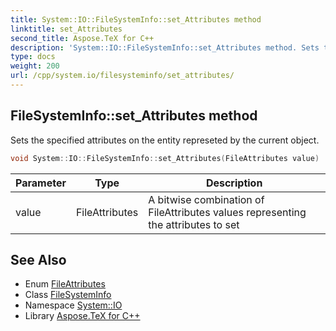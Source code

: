 ```yaml
---
title: System::IO::FileSystemInfo::set_Attributes method
linktitle: set_Attributes
second_title: Aspose.TeX for C++
description: 'System::IO::FileSystemInfo::set_Attributes method. Sets the specified attributes on the entity represeted by the current object in C++.'
type: docs
weight: 200
url: /cpp/system.io/filesysteminfo/set_attributes/
---
```

## FileSystemInfo::set_Attributes method


Sets the specified attributes on the entity represeted by the current object.

```cpp
void System::IO::FileSystemInfo::set_Attributes(FileAttributes value)
```


| Parameter | Type | Description |
| --- | --- | --- |
| value | FileAttributes | A bitwise combination of FileAttributes values representing the attributes to set |

## See Also

* Enum [FileAttributes](../../fileattributes/)
* Class [FileSystemInfo](../)
* Namespace [System::IO](../../)
* Library [Aspose.TeX for C++](../../../)

